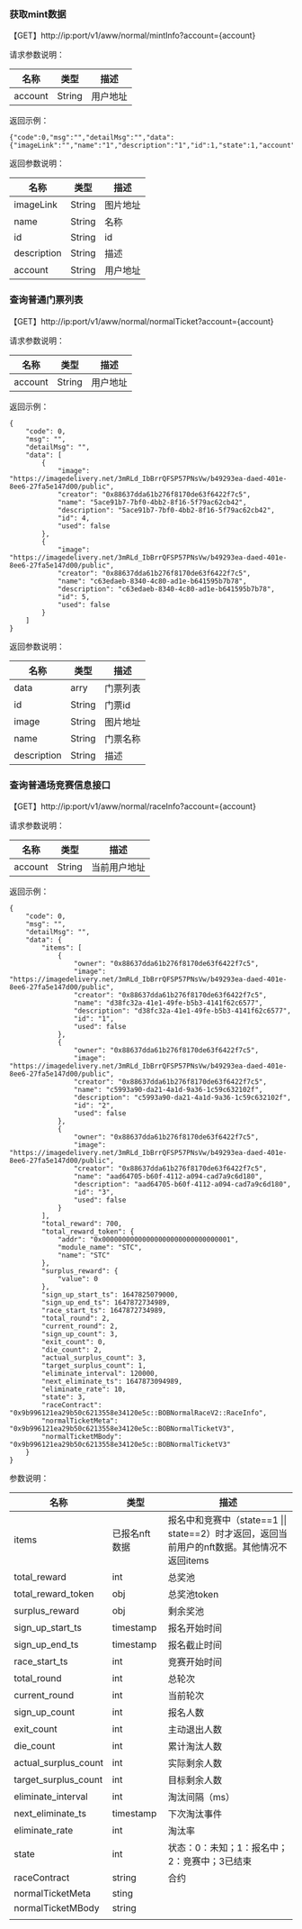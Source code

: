 ### 获取mint数据

【GET】http://ip:port/v1/aww/normal/mintInfo?account={account}

请求参数说明：

| 名称    | 类型   | 描述     |
| ------- | ------ | -------- |
| account | String | 用户地址 |

返回示例：

```
{"code":0,"msg":"","detailMsg":"","data":{"imageLink":"","name":"1","description":"1","id":1,"state":1,"account":"456"}}
```

返回参数说明：

| 名称        | 类型   | 描述     |
| ----------- | ------ | -------- |
| imageLink   | String | 图片地址 |
| name        | String | 名称     |
| id          | String | id       |
| description | String | 描述     |
| account     | String | 用户地址 |



### 查询普通门票列表

【GET】http://ip:port/v1/aww/normal/normalTicket?account={account}

请求参数说明：

| 名称    | 类型   | 描述     |
| ------- | ------ | -------- |
| account | String | 用户地址 |



返回示例：

```
{
    "code": 0,
    "msg": "",
    "detailMsg": "",
    "data": [
        {
            "image": "https://imagedelivery.net/3mRLd_IbBrrQFSP57PNsVw/b49293ea-daed-401e-8ee6-27fa5e147d00/public",
            "creator": "0x88637dda61b276f8170de63f6422f7c5",
            "name": "5ace91b7-7bf0-4bb2-8f16-5f79ac62cb42",
            "description": "5ace91b7-7bf0-4bb2-8f16-5f79ac62cb42",
            "id": 4,
            "used": false
        },
        {
            "image": "https://imagedelivery.net/3mRLd_IbBrrQFSP57PNsVw/b49293ea-daed-401e-8ee6-27fa5e147d00/public",
            "creator": "0x88637dda61b276f8170de63f6422f7c5",
            "name": "c63edaeb-8340-4c80-ad1e-b641595b7b78",
            "description": "c63edaeb-8340-4c80-ad1e-b641595b7b78",
            "id": 5,
            "used": false
        }
    ]
}
```

返回参数说明：

| 名称        | 类型   | 描述     |
| ----------- | ------ | -------- |
| data        | arry   | 门票列表 |
| id          | String | 门票id   |
| image       | String | 图片地址 |
| name        | String | 门票名称 |
| description | String | 描述     |



### 查询普通场竞赛信息接口

【GET】http://ip:port/v1/aww/normal/raceInfo?account={account}

请求参数说明：

| 名称    | 类型   | 描述         |
| ------- | ------ | ------------ |
| account | String | 当前用户地址 |



返回示例：

```
{
    "code": 0,
    "msg": "",
    "detailMsg": "",
    "data": {
        "items": [
            {
                "owner": "0x88637dda61b276f8170de63f6422f7c5",
                "image": "https://imagedelivery.net/3mRLd_IbBrrQFSP57PNsVw/b49293ea-daed-401e-8ee6-27fa5e147d00/public",
                "creator": "0x88637dda61b276f8170de63f6422f7c5",
                "name": "d38fc32a-41e1-49fe-b5b3-4141f62c6577",
                "description": "d38fc32a-41e1-49fe-b5b3-4141f62c6577",
                "id": "1",
                "used": false
            },
            {
                "owner": "0x88637dda61b276f8170de63f6422f7c5",
                "image": "https://imagedelivery.net/3mRLd_IbBrrQFSP57PNsVw/b49293ea-daed-401e-8ee6-27fa5e147d00/public",
                "creator": "0x88637dda61b276f8170de63f6422f7c5",
                "name": "c5993a90-da21-4a1d-9a36-1c59c632102f",
                "description": "c5993a90-da21-4a1d-9a36-1c59c632102f",
                "id": "2",
                "used": false
            },
            {
                "owner": "0x88637dda61b276f8170de63f6422f7c5",
                "image": "https://imagedelivery.net/3mRLd_IbBrrQFSP57PNsVw/b49293ea-daed-401e-8ee6-27fa5e147d00/public",
                "creator": "0x88637dda61b276f8170de63f6422f7c5",
                "name": "aad64705-b60f-4112-a094-cad7a9c6d180",
                "description": "aad64705-b60f-4112-a094-cad7a9c6d180",
                "id": "3",
                "used": false
            }
        ],
        "total_reward": 700,
        "total_reward_token": {
            "addr": "0x00000000000000000000000000000001",
            "module_name": "STC",
            "name": "STC"
        },
        "surplus_reward": {
            "value": 0
        },
        "sign_up_start_ts": 1647825079000,
        "sign_up_end_ts": 1647872734989,
        "race_start_ts": 1647872734989,
        "total_round": 2,
        "current_round": 2,
        "sign_up_count": 3,
        "exit_count": 0,
        "die_count": 2,
        "actual_surplus_count": 3,
        "target_surplus_count": 1,
        "eliminate_interval": 120000,
        "next_eliminate_ts": 1647873094989,
        "eliminate_rate": 10,
        "state": 3,
        "raceContract": "0x9b996121ea29b50c6213558e34120e5c::BOBNormalRaceV2::RaceInfo",
        "normalTicketMeta": "0x9b996121ea29b50c6213558e34120e5c::BOBNormalTicketV3",
        "normalTicketMBody": "0x9b996121ea29b50c6213558e34120e5c::BOBNormalTicketV3"
    }
}
```

参数说明：

| 名称                 | 类型          | 描述                                                         |
| -------------------- | ------------- | ------------------------------------------------------------ |
| items                | 已报名nft数据 | 报名中和竞赛中（state==1 \|\| state==2）时才返回，返回当前用户的nft数据。其他情况不返回items |
| total_reward         | int           | 总奖池                                                       |
| total_reward_token   | obj           | 总奖池token                                                  |
| surplus_reward       | obj           | 剩余奖池                                                     |
| sign_up_start_ts     | timestamp     | 报名开始时间                                                 |
| sign_up_end_ts       | timestamp     | 报名截止时间                                                 |
| race_start_ts        | int           | 竞赛开始时间                                                 |
| total_round          | int           | 总轮次                                                       |
| current_round        | int           | 当前轮次                                                     |
| sign_up_count        | int           | 报名人数                                                     |
| exit_count           | int           | 主动退出人数                                                 |
| die_count            | int           | 累计淘汰人数                                                 |
| actual_surplus_count | int           | 实际剩余人数                                                 |
| target_surplus_count | int           | 目标剩余人数                                                 |
| eliminate_interval   | int           | 淘汰间隔（ms）                                               |
| next_eliminate_ts    | timestamp     | 下次淘汰事件                                                 |
| eliminate_rate       | int           | 淘汰率                                                       |
| state                | int           | 状态：0：未知；1：报名中；2：竞赛中；3已结束                 |
| raceContract         | string        | 合约                                                         |
| normalTicketMeta     | sting         |                                                              |
| normalTicketMBody    | string        |                                                              |
|                      |               |                                                              |

